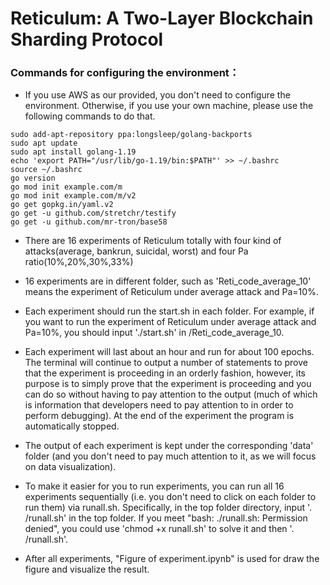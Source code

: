 <!-- @format -->

# Reticulum: A Two-Layer Blockchain Sharding Protocol





### Commands for configuring the environment：

- If you use AWS as our provided, you don't need to configure the environment. Otherwise, if you use your own machine, please use the following commands to do that.

```chmod +x start.sh
sudo add-apt-repository ppa:longsleep/golang-backports
sudo apt update
sudo apt install golang-1.19
echo 'export PATH="/usr/lib/go-1.19/bin:$PATH"' >> ~/.bashrc
source ~/.bashrc
go version
go mod init example.com/m
go mod init example.com/m/v2
go get gopkg.in/yaml.v2
go get -u github.com/stretchr/testify
go get -u github.com/mr-tron/base58
```





- There are 16 experiments of Reticulum totally with four kind of attacks(average, bankrun, suicidal, worst) and four Pa ratio(10%,20%,30%,33%) 
- 16 experiments are in different folder, such as 'Reti_code_average_10' means the experiment of Reticulum under average attack and Pa=10%.

- Each experiment should run the start.sh in each folder. For example, if you want to run the experiment of Reticulum under average attack and Pa=10%, you should input './start.sh' in /Reti_code_average_10.

- Each experiment will last about an hour and run for about 100 epochs. The terminal will continue to output a number of statements to prove that the experiment is proceeding in an orderly fashion, however, its purpose is to simply prove that the experiment is proceeding and you can do so without having to pay attention to the output (much of which is information that developers need to pay attention to in order to perform debugging). At the end of the experiment the program is automatically stopped.

- The output of each experiment is kept under the corresponding 'data' folder (and you don't need to pay much attention to it, as we will focus on data visualization).


- To make it easier for you to run experiments, you can run all 16 experiments sequentially (i.e. you don't need to click on each folder to run them) via runall.sh. Specifically, in the top folder directory, input '. /runall.sh' in the top folder. If you meet "bash: ./runall.sh: Permission denied", you could use 'chmod +x runall.sh' to solve it and then '. /runall.sh'.



- After all experiments, "Figure of experiment.ipynb" is used for draw the figure and visualize the result.

